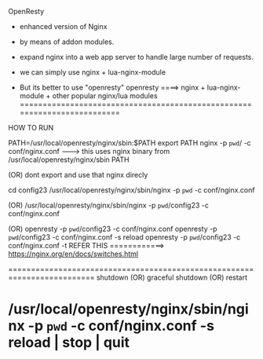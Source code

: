 OpenResty 
- enhanced version of Nginx
- by means of addon modules.
- expand nginx into a web app server to handle large number of requests.

- we can simply use 
    nginx + lua-nginx-module
- But its better to use "openresty"
    openresty ====> nginx + lua-nginx-module + other popular nginx/lua modules
=========================================================================

HOW TO RUN


PATH=/usr/local/openresty/nginx/sbin:$PATH
export PATH
nginx -p `pwd`/ -c conf/nginx.conf
---> this uses nginx binary from /usr/local/openresty/nginx/sbin PATH

(OR) dont export and use that nginx direcly

cd config23
/usr/local/openresty/nginx/sbin/nginx -p `pwd` -c conf/nginx.conf

(OR)
/usr/local/openresty/nginx/sbin/nginx -p `pwd`/config23 -c conf/nginx.conf


(OR)    <!-- USE THISSSSSSSSSSSS -->
openresty -p `pwd`/config23 -c conf/nginx.conf                  <!-- to start -->
openresty -p `pwd`/config23 -c conf/nginx.conf -s reload        <!-- to reload -->
openresty -p `pwd`/config23 -c conf/nginx.conf -t               <!-- to test -->
REFER THIS ============> https://nginx.org/en/docs/switches.html



=========================================================================
shutdown (OR) graceful shutdown (OR) restart

/usr/local/openresty/nginx/sbin/nginx -p `pwd` -c conf/nginx.conf -s reload | stop | quit 
=========================================================================

